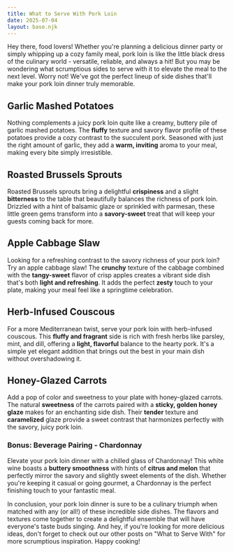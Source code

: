 ```yaml
---
title: What to Serve With Pork Loin
date: 2025-07-04
layout: base.njk
---
```


Hey there, food lovers! Whether you're planning a delicious dinner party or simply whipping up a cozy family meal, pork loin is like the little black dress of the culinary world - versatile, reliable, and always a hit! But you may be wondering what scrumptious sides to serve with it to elevate the meal to the next level. Worry not! We've got the perfect lineup of side dishes that'll make your pork loin dinner truly memorable.

## **Garlic Mashed Potatoes**
Nothing complements a juicy pork loin quite like a creamy, buttery pile of garlic mashed potatoes. The **fluffy** texture and savory flavor profile of these potatoes provide a cozy contrast to the succulent pork. Seasoned with just the right amount of garlic, they add a **warm, inviting** aroma to your meal, making every bite simply irresistible.

## **Roasted Brussels Sprouts**
Roasted Brussels sprouts bring a delightful **crispiness** and a slight **bitterness** to the table that beautifully balances the richness of pork loin. Drizzled with a hint of balsamic glaze or sprinkled with parmesan, these little green gems transform into a **savory-sweet** treat that will keep your guests coming back for more.

## **Apple Cabbage Slaw**
Looking for a refreshing contrast to the savory richness of your pork loin? Try an apple cabbage slaw! The **crunchy** texture of the cabbage combined with the **tangy-sweet** flavor of crisp apples creates a vibrant side dish that's both **light and refreshing**. It adds the perfect **zesty** touch to your plate, making your meal feel like a springtime celebration.

## **Herb-Infused Couscous**
For a more Mediterranean twist, serve your pork loin with herb-infused couscous. This **fluffy and fragrant** side is rich with fresh herbs like parsley, mint, and dill, offering a **light, flavorful** balance to the hearty pork. It's a simple yet elegant addition that brings out the best in your main dish without overshadowing it.

## **Honey-Glazed Carrots**
Add a pop of color and sweetness to your plate with honey-glazed carrots. The natural **sweetness** of the carrots paired with a **sticky, golden honey glaze** makes for an enchanting side dish. Their **tender** texture and **caramelized** glaze provide a sweet contrast that harmonizes perfectly with the savory, juicy pork loin.

### **Bonus: Beverage Pairing - Chardonnay**
Elevate your pork loin dinner with a chilled glass of Chardonnay! This white wine boasts a **buttery smoothness** with hints of **citrus and melon** that perfectly mirror the savory and slightly sweet elements of the dish. Whether you're keeping it casual or going gourmet, a Chardonnay is the perfect finishing touch to your fantastic meal.

In conclusion, your pork loin dinner is sure to be a culinary triumph when matched with any (or all!) of these incredible side dishes. The flavors and textures come together to create a delightful ensemble that will have everyone's taste buds singing. And hey, if you're looking for more delicious ideas, don't forget to check out our other posts on "What to Serve With" for more scrumptious inspiration. Happy cooking!